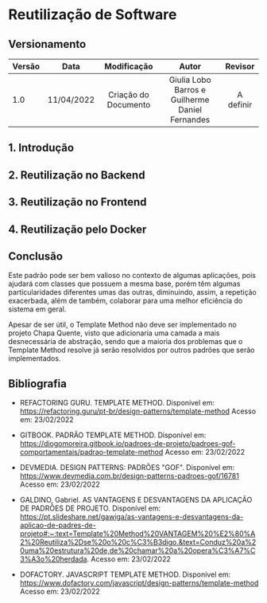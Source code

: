 # Reutilização de Software

## Versionamento

| Versão |    Data    |            Modificação             |                Autor                |                             Revisor                             |
| ------ | :--------: | :--------------------------------: | :---------------------------------: | :-------------------------------------------------------------: |
| 1.0    | 11/04/2022 |        Criação do Documento        |         Giulia Lobo Barros e Guilherme Daniel Fernandes          |                  A definir                |

## 1. Introdução

## 2. Reutilização no Backend

## 3. Reutilização no Frontend

## 4. Reutilização pelo Docker

## Conclusão

Este padrão pode ser bem valioso no contexto de algumas aplicações, pois ajudará com classes que possuem a mesma base, porém têm algumas particularidades diferentes umas das outras, diminuindo, assim, a repetição exacerbada, além de também, colaborar para uma melhor eficiência do sistema em geral.

Apesar de ser útil, o Template Method não deve ser implementado no projeto Chapa Quente, visto que adicionaria uma camada a mais desnecessária de abstração, sendo que a maioria dos problemas que o Template Method resolve já serão resolvidos por outros padrões que serão implementados.

## Bibliografia

- REFACTORING GURU. TEMPLATE METHOD. Disponível em: https://refactoring.guru/pt-br/design-patterns/template-method Acesso em: 23/02/2022

- GITBOOK. PADRÃO TEMPLATE METHOD. Disponível em: https://diogomoreira.gitbook.io/padroes-de-projeto/padroes-gof-comportamentais/padrao-template-method Acesso em: 23/02/2022

- DEVMEDIA. DESIGN PATTERNS: PADRÕES "GOF". Disponível em: https://www.devmedia.com.br/design-patterns-padroes-gof/16781 Acesso em: 23/02/2022

- GALDINO, Gabriel. AS VANTAGENS E DESVANTAGENS DA APLICAÇÃO DE PADRÕES DE PROJETO. Disponível em: https://pt.slideshare.net/gawiga/as-vantagens-e-desvantagens-da-aplicao-de-padres-de-projeto#:~:text=Template%20Method%20VANTAGEM%20%E2%80%A2%20Reutiliza%2Dse%20o%20c%C3%B3digo.&text=Conduz%20a%20uma%20estrutura%20de,de%20chamar%20a%20opera%C3%A7%C3%A3o%20herdada. Acesso em: 23/02/2022

- DOFACTORY. JAVASCRIPT TEMPLATE METHOD. Disponível em: https://www.dofactory.com/javascript/design-patterns/template-method Acesso em: 23/02/2022